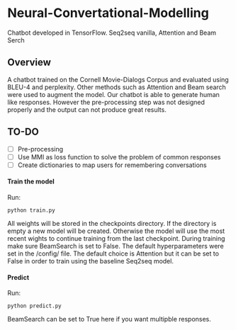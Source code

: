 # Neural-Convertational-Modelling
Chatbot developed in TensorFlow. Seq2seq vanilla, Attention and Beam Serch

## Overview
A chatbot trained on the Cornell Movie-Dialogs Corpus and evaluated using BLEU-4 and perplexity. Other methods such as Attention and Beam search were used to augment the model. Our chatbot is able to generate human like responses. However the pre-processing step was not designed properly and the output can not produce great results.

## TO-DO
- [ ] Pre-processing
- [ ] Use MMI as loss function to solve the problem of common responses
- [ ] Create dictionaries to map users for remembering conversations

#### Train the model
Run:
```
python train.py
```
All weights will be stored in the checkpoints directory. If the directory is empty a new model will be created. Otherwise the model will use the most recent wights to continue training from the last checkpoint. During training make sure BeamSearch is set to False. The default hyperparameters were set in the /config/ file. The default choice is Attention but it can be set to False in order to train using the baseline Seq2seq model.

#### Predict
Run:
```
python predict.py
```
BeamSearch can be set to True here if you want multipble responses.

